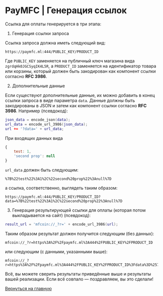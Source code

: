 # PayMFC | Генерация ссылок

Ссылка для оплаты генерируется в три этапа:
1. Генерация ссылки запроса

Ссылка запроса должна иметь следующий вид:
```http
https://paymfc.ml:444/PUBLIC_KEY/PRODUCT_ID
```
Где `PUBLIC_KEY` заменяется на публичный ключ магазина вида `zgrdqHk0JGCSyqIK4L5R`, а `PRODUCT_ID` заменяется на идентификатор товара или корзины, который должен быть закодирован как компонент ссылки согласно **RFC 3986**.

2. Дополнительные данные

Если существуют дополнительные данные, их можно добавить в конец ссылки запроса в виде параметра `data`. Данные должны быть закодированы в JSON и затем как компонент ссылки согласно **RFC 3986**. Например (псевдокод):
```lua
json_data = encode_json(data);
url_data = encode_url_3986(json_data);
url += '?data=' + url_data;
```
При входящих данных вида
```js
{
    test: 1,
    'second prop': null
}
```
`url_data` должен быть следующим:
```
%7B%22test%22%3A1%2C%22second%20prop%22%3Anull%7D
```
а ссылка, соответственно, выглядеть таким образом:
```http
https://paymfc.ml:444/PUBLIC_KEY/PRODUCT_ID?data=%7B%22test%22%3A1%2C%22second%20prop%22%3Anull%7D
```

3. Генерация результирующей ссылки для оплаты (которая потом выкладывается на сайт) (псевдокод):
```lua
result_url = 'mfcoin://_?r=' + encode_url_3986(url);
```
Таким образом результат должен получится следующим (без данных):
```http
mfcoin://_?r=https%3A%2F%2Fpaymfc.ml%3A444%2FPUBLIC_KEY%2FPRODUCT_ID
```
или следующим (с данными, указанными выше):
```http
mfcoin://_?r=https%3A%2F%2Fpaymfc.ml%3A444%2FPUBLIC_KEY%2FPRODUCT_ID%3Fdata%3D%257B%2522test%2522%253A1%252C%2522second%2520prop%2522%253Anull%257D
```

Всё, вы можете сверить результаты приведённые выше и результаты вашей реализации. Если всё совпало — поздравляем, вы это сделали!

[Вернуться на главную](../..)
